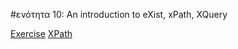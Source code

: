 #ενότητα 10: An introduction to eXist, xPath, XQuery

[Exercise](https://github.com/DiXiT-eu/Digital-Scholarly-EditionsGR-workshop/edit/master/session10/10-XPathExercise.pdf)
[XPath]()

